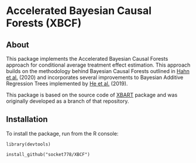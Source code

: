 # Accelerated Bayesian Causal Forests (XBCF)

## About

This package implements the Accelerated Bayesian Causal Forests approach for conditional average treatment effect estimation. This approach builds on the methodology behind Bayesian Causal Forests outlined in [Hahn et al.](https://projecteuclid.org/euclid.ba/1580461461) (2020) and incorporates several improvements to Bayesian Additive Regression Trees implemented by [He et al.](http://proceedings.mlr.press/v89/he19a.html) (2019).

This package is based on the source code of [XBART](https://github.com/JingyuHe/XBART) package and was originally developed as a branch of that repository.

## Installation

To install the package, run from the R console:

```
library(devtools)

install_github("socket778/XBCF")
```

